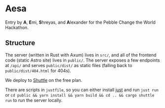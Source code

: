 # Aesa

Entry by **A**, **E**mi, **S**hreyas, and **A**lexander for the Pebble Change the World Hackathon.

## Structure

The server (written in Rust with Axum) lives in `src/`, and all of the frontend code (static Astro site) lives in `public/`. The server exposes a few endpoints at `/api/` and serves `public/dist/` as static files (falling back to `public/dist/404.html` for 404s).

We deploy to [Shuttle](https://www.shuttle.rs/) on the free plan.

There are scripts in `justfile`, so you can either install [just](https://github.com/casey/just) and run `just run` or `cd public && yarn install && yarn build && cd .. && cargo shuttle run` to run the server locally.
